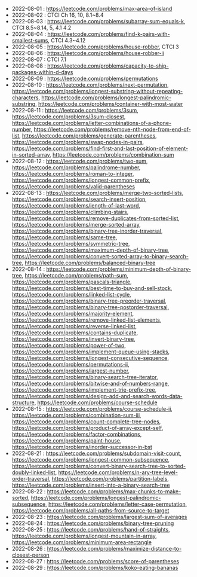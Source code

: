 
* 2022-08-01 : https://leetcode.com/problems/max-area-of-island
* 2022-08-02 : CTCI Ch 16, 10, 8.1~8.4
* 2022-08-03 : https://leetcode.com/problems/subarray-sum-equals-k, CTCI 8.5~8.14, 5, 4.1 4.2
* 2022-08-04 : https://leetcode.com/problems/find-k-pairs-with-smallest-sums, CTCI 4.3~4.12
* 2022-08-05 : https://leetcode.com/problems/house-robber, CTCI 3
* 2022-08-06 : https://leetcode.com/problems/house-robber-ii
* 2022-08-07 : CTCI 7.1
* 2022-08-08 : https://leetcode.com/problems/capacity-to-ship-packages-within-d-days
* 2022-08-09 : https://leetcode.com/problems/permutations
* 2022-08-10 : https://leetcode.com/problems/next-permutation, https://leetcode.com/problems/longest-substring-without-repeating-characters, https://leetcode.com/problems/longest-palindromic-substring, https://leetcode.com/problems/container-with-most-water
* 2022-08-11 : https://leetcode.com/problems/3sum, https://leetcode.com/problems/3sum-closest, https://leetcode.com/problems/letter-combinations-of-a-phone-number, https://leetcode.com/problems/remove-nth-node-from-end-of-list, https://leetcode.com/problems/generate-parentheses, https://leetcode.com/problems/swap-nodes-in-pairs, https://leetcode.com/problems/find-first-and-last-position-of-element-in-sorted-array, https://leetcode.com/problems/combination-sum
* 2022-08-12 : https://leetcode.com/problems/two-sum, https://leetcode.com/problems/palindrome-number, https://leetcode.com/problems/roman-to-integer, https://leetcode.com/problems/longest-common-prefix, https://leetcode.com/problems/valid-parentheses
* 2022-08-13 : https://leetcode.com/problems/merge-two-sorted-lists, https://leetcode.com/problems/search-insert-position, https://leetcode.com/problems/length-of-last-word, https://leetcode.com/problems/climbing-stairs, https://leetcode.com/problems/remove-duplicates-from-sorted-list, https://leetcode.com/problems/merge-sorted-array, https://leetcode.com/problems/binary-tree-inorder-traversal, https://leetcode.com/problems/same-tree, https://leetcode.com/problems/symmetric-tree, https://leetcode.com/problems/maximum-depth-of-binary-tree, https://leetcode.com/problems/convert-sorted-array-to-binary-search-tree, https://leetcode.com/problems/balanced-binary-tree
* 2022-08-14 : https://leetcode.com/problems/minimum-depth-of-binary-tree, https://leetcode.com/problems/path-sum, https://leetcode.com/problems/pascals-triangle, https://leetcode.com/problems/best-time-to-buy-and-sell-stock, https://leetcode.com/problems/linked-list-cycle, https://leetcode.com/problems/binary-tree-preorder-traversal, https://leetcode.com/problems/binary-tree-postorder-traversal, https://leetcode.com/problems/majority-element, https://leetcode.com/problems/remove-linked-list-elements, https://leetcode.com/problems/reverse-linked-list, https://leetcode.com/problems/contains-duplicate, https://leetcode.com/problems/invert-binary-tree, https://leetcode.com/problems/power-of-two, https://leetcode.com/problems/implement-queue-using-stacks, https://leetcode.com/problems/longest-consecutive-sequence, https://leetcode.com/problems/permutations-ii, https://leetcode.com/problems/largest-number, https://leetcode.com/problems/binary-search-tree-iterator, https://leetcode.com/problems/bitwise-and-of-numbers-range, https://leetcode.com/problems/implement-trie-prefix-tree, https://leetcode.com/problems/design-add-and-search-words-data-structure, https://leetcode.com/problems/course-schedule
* 2022-08-15 : https://leetcode.com/problems/course-schedule-ii, https://leetcode.com/problems/combination-sum-iii, https://leetcode.com/problems/count-complete-tree-nodes, https://leetcode.com/problems/product-of-array-except-self, https://leetcode.com/problems/factor-combinations, https://leetcode.com/problems/paint-house, https://leetcode.com/problems/inorder-successor-in-bst
* 2022-08-21 : https://leetcode.com/problems/subdomain-visit-count, https://leetcode.com/problems/longest-common-subsequence, https://leetcode.com/problems/convert-binary-search-tree-to-sorted-doubly-linked-list, https://leetcode.com/problems/n-ary-tree-level-order-traversal, https://leetcode.com/problems/partition-labels, https://leetcode.com/problems/insert-into-a-binary-search-tree
* 2022-08-22 : https://leetcode.com/problems/max-chunks-to-make-sorted, https://leetcode.com/problems/longest-palindromic-subsequence, https://leetcode.com/problems/letter-case-permutation, https://leetcode.com/problems/all-paths-from-source-to-target
* 2022-08-23 : https://leetcode.com/problems/largest-sum-of-averages
* 2022-08-24 : https://leetcode.com/problems/binary-tree-pruning
* 2022-08-25 : https://leetcode.com/problems/hand-of-straights, https://leetcode.com/problems/longest-mountain-in-array, https://leetcode.com/problems/minimum-area-rectangle
* 2022-08-26 : https://leetcode.com/problems/maximize-distance-to-closest-person
* 2022-08-27 : https://leetcode.com/problems/score-of-parentheses
* 2022-08-29 : https://leetcode.com/problems/koko-eating-bananas

